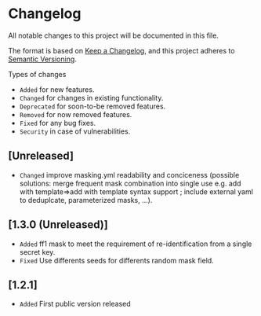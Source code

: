# Changelog

All notable changes to this project will be documented in this file.

The format is based on [Keep a Changelog](https://keepachangelog.com/en/1.1.0/),
and this project adheres to [Semantic Versioning](https://semver.org/spec/v2.0.0.html).

Types of changes

- `Added` for new features.
- `Changed` for changes in existing functionality.
- `Deprecated` for soon-to-be removed features.
- `Removed` for now removed features.
- `Fixed` for any bug fixes.
- `Security` in case of vulnerabilities.

## [Unreleased]

- `Changed` improve masking.yml readability and conciceness (possible solutions: merge frequent mask combination into single use e.g. add with template=>add with template syntax support ; include external yaml to deduplcate, parameterized masks, ...).

## [1.3.0 (Unreleased)]

- `Added` ff1 mask to meet the requirement of re-identification from a single secret key.
- `Fixed` Use differents seeds for differents random mask field.

## [1.2.1]

- `Added` First public version released
